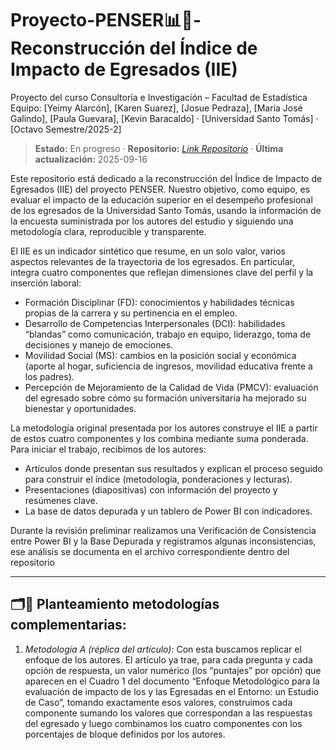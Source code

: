 # Proyecto-PENSER📊📝- Reconstrucción del Índice de Impacto de Egresados (IIE)

Proyecto del curso Consultoría e Investigación – Facultad de Estadística
Equipo: [Yeimy Alarcón], [Karen Suarez], [Josue Pedraza], [Maria José Galindo], [Paula Guevara], [Kevin Baracaldo] · [Universidad Santo Tomás] · [Octavo Semestre/2025-2]

> **Estado:** En progreso · **Repositorio:** _[Link Repositorio](https://github.com/ustadistica/Proyecto-PENSER.git)_ · **Última actualización:** 2025-09-16

Este repositorio está dedicado a la reconstrucción del Índice de Impacto de Egresados (IIE) del proyecto PENSER. Nuestro objetivo, como equipo, es evaluar el impacto de la educación superior en el desempeño profesional de los egresados de la Universidad Santo Tomás, usando la información de la encuesta suministrada por los autores del estudio y siguiendo una metodología clara, reproducible y transparente.

El IIE es un indicador sintético que resume, en un solo valor, varios aspectos relevantes de la trayectoria de los egresados. En particular, integra cuatro componentes que reflejan dimensiones clave del perfil y la inserción laboral:

- Formación Disciplinar (FD): conocimientos y habilidades técnicas propias de la carrera y su pertinencia en el empleo.
- Desarrollo de Competencias Interpersonales (DCI): habilidades “blandas” como comunicación, trabajo en equipo, liderazgo, toma de decisiones y manejo de emociones.
- Movilidad Social (MS): cambios en la posición social y económica (aporte al hogar, suficiencia de ingresos, movilidad educativa frente a los padres).
- Percepción de Mejoramiento de la Calidad de Vida (PMCV): evaluación del egresado sobre cómo su formación universitaria ha mejorado su bienestar y oportunidades.

La metodología original presentada por los autores construye el IIE a partir de estos cuatro componentes y los combina mediante suma ponderada. Para iniciar el trabajo, recibimos de los autores:
- Artículos donde presentan sus resultados y explican el proceso seguido para construir el índice (metodología, ponderaciones y lecturas).
- Presentaciones (diapositivas) con información del proyecto y resúmenes clave.
- La base de datos depurada y un tablero de Power BI con indicadores.

Durante la revisión preliminar realizamos una Verificación de Consistencia entre Power BI y la Base Depurada y registramos algunas inconsistencias, ese análisis se documenta en el archivo correspondiente dentro del repositorio

---

## 🗂️🧮 Planteamiento metodologías complementarias:

1. *Metodología A (réplica del artículo):* Con esta buscamos replicar el enfoque de los autores. El artículo ya trae, para cada pregunta y cada opción de respuesta, un valor numérico (los “puntajes” por opción) que aparecen en el Cuadro 1 del documento “Enfoque Metodológico para la evaluación de impacto de los y las Egresadas en el Entorno: un Estudio de Caso”, tomando exactamente esos valores, construimos cada componente sumando los valores que correspondan a las respuestas del egresado y luego combinamos los cuatro componentes con los porcentajes de bloque definidos por los autores.
